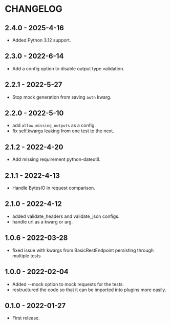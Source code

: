 # CHANGELOG

## 2.4.0 - 2025-4-16

* Added Python 3.12 support.

## 2.3.0 - 2022-6-14

* Add a config option to disable output type validation.

## 2.2.1 - 2022-5-27

* Stop mock generation from saving `auth` kwarg.

## 2.2.0 - 2022-5-10

* add `allow_missing_outputs` as a config.
* fix self.kwargs leaking from one test to the next.

## 2.1.2 - 2022-4-20

* Add missing requirement python-dateutil.

## 2.1.1 - 2022-4-13

* Handle BytesIO in request comparison.

## 2.1.0 - 2022-4-12

* added validate_headers and validate_json configs.  
* handle url as a kwarg or arg. 

## 1.0.6 - 2022-03-28

* fixed issue with kwargs from BasicRestEndpoint persisting through multiple tests

## 1.0.0 - 2022-02-04
* Added --mock option to mock requests for the tests.
* restructured the code so that it can be imported into plugins more easily.

## 0.1.0 - 2022-01-27
* First release.


